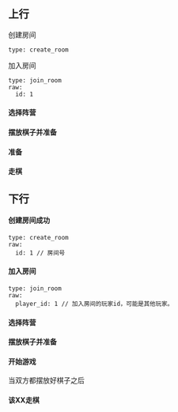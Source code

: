 ## 上行
创建房间
```
type: create_room
```

加入房间
```
type: join_room
raw: 
  id: 1
```
#### 选择阵营
#### 摆放棋子并准备
#### 准备
#### 走棋

## 下行

#### 创建房间成功
```
type: create_room
raw: 
  id: 1 // 房间号
```

#### 加入房间
```
type: join_room
raw:
  player_id: 1 // 加入房间的玩家id，可能是其他玩家。
```

#### 选择阵营


#### 摆放棋子并准备

#### 开始游戏
当双方都摆放好棋子之后

#### 该XX走棋
